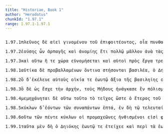 ```yaml
---
title: "Historiae, Book 1"
author: "Herodotus"
chunkId: "1.97.1"
range: 1.97.1-1.97.1
---
```


<pre class="greek prose syntax" data-urn="urn:cts:greekLit:tlg0016.tlg001"><p><span class="subdoc" data-subdoc="1.97.1">1.97.1</span><span class="sentence"><span class=" genitive" data-flags="a-s---mg-" data-head="4" data-id="1" data-lemma="πλείων">πλεῦνος </span><span class=" " data-flags="d--------" data-head="34" data-id="2" data-lemma="δέ">δὲ </span><span class=" " data-def="ever, always, Eq, until now" data-flags="d--------" data-head="4" data-id="3" data-lemma="ἀεί">αἰεὶ </span><span class="verb genitive" data-def="come into a new state of being, come into being, to be born" data-flags="v-sppemg-" data-head="34" data-id="4" data-lemma="γίγνομαι">γινομένου </span><span class=" genitive" data-flags="l-s---mg-" data-head="6" data-id="5" data-lemma="ὁ">τοῦ </span><span class="verb genitive" data-def="come habitually, in addition, subsequent arrivals" data-flags="v-sppamg-" data-head="4" data-id="6" data-lemma="ἐπιφοιτάω">ἐπιφοιτέοντος</span><span class=" " data-flags="u--------" data-head="9" data-id="7" data-lemma=",">, </span><span class=" accusative" data-def="such as, of what sort, what a man, what" data-flags="a-p---na-" data-head="9" data-id="8" data-lemma="οἷος">οἷα </span><span class="verb genitive" data-def="learn, by hearsay, by inquiry" data-flags="v-pppemg-" data-head="34" data-id="9" data-lemma="πυνθάνομαι">πυνθανομένων </span><span class=" accusative" data-flags="l-p---fa-" data-head="11" data-id="10" data-lemma="ὁ">τὰς </span><span class=" accusative" data-def="custom, usage, way, the way" data-flags="n-p---fa-" data-head="12" data-id="11" data-lemma="δίκη">δίκας </span><span class="verb " data-def="step off from, alight, disembark from, disembark" data-flags="v--pna---" data-head="9" data-id="12" data-lemma="ἀποβαίνω">ἀποβαίνειν </span><span class=" " data-flags="r--------" data-head="12" data-id="13" data-lemma="κατά">κατὰ </span><span class=" accusative" data-flags="l-s---na-" data-head="15" data-id="14" data-lemma="ὁ">τὸ </span><span class="verb accusative" data-flags="v-sppana-" data-head="13" data-id="15" data-lemma="εἰμί">ἐόν</span><span class=" " data-flags="u--------" data-head="9" data-id="16" data-lemma=",">, </span><span class="verb nominative" data-def="come to know, perceive, know, know by reflection" data-flags="v-sapamn-" data-head="34" data-id="17" data-lemma="γιγνώσκω">γνοὺς </span><span class=" nominative" data-flags="l-s---mn-" data-head="19" data-id="18" data-lemma="ὁ">ὁ </span><span class=" nominative" data-flags="n-s---mn-" data-head="34" data-id="19" data-lemma="Δηιόκης">Δηιόκης </span><span class=" " data-def="into, to, into" data-flags="r--------" data-head="23" data-id="20" data-lemma="εἰς">ἐς </span><span class=" accusative" data-def="Stadtrecht von Gortyn, of himself, herself, itself, itself, absolutely" data-flags="p-s---ma-" data-head="20" data-id="21" data-lemma="ἑαυτοῦ">ἑωυτὸν </span><span class=" accusative" data-flags="a-s---na-" data-head="23" data-id="22" data-lemma="πᾶς">πᾶν </span><span class="verb accusative" data-def="to be laid up, to be dedicated, to be set up" data-flags="v-srpena-" data-head="17" data-id="23" data-lemma="ἀνάκειμαι">ἀνακείμενον </span><span class=" " data-def="and not, neque enim, neither . . , nor" data-flags="d--------" data-head="34" data-id="24" data-lemma="οὔτε">οὔτε </span><span class="verb " data-def="aB*, make to sit down, seat, set, place" data-flags="v--pna---" data-head="27" data-id="25" data-lemma="καθίζω">κατίζειν </span><span class=" " data-def="yet, still, ever, already" data-flags="d--------" data-head="27" data-id="26" data-lemma="ἔτι">ἔτι </span><span class="verb " data-def="to be willing, wish, wish to" data-flags="v3siia---" data-head="34" data-id="27" data-lemma="ἐθέλω">ἤθελε </span><span class=" " data-flags="d--------" data-head="31" data-id="28" data-lemma="ἔνθα">ἔνθα </span><span class=" " data-flags="d--------" data-head="30" data-id="29" data-lemma="πέρ">περ </span><span class=" accusative" data-def="before, in front, fore, in front" data-flags="a-s---na-" data-head="31" data-id="30" data-lemma="πρότερος">πρότερον </span><span class="verb nominative" data-flags="v-sppamn-" data-head="32" data-id="31" data-lemma="πρό-καθίζω">προκατίζων </span><span class="verb " data-def="Bis Acc, judge, sit in judgement, sit as a juror" data-flags="v3siia---" data-head="25" data-id="32" data-lemma="δικάζω">ἐδίκαζε</span><span class=" " data-flags="u--------" data-head="27" data-id="33" data-lemma=",">, </span><span class=" " data-def="and not, neque enim, neither . . , nor" data-flags="c--------" data-head="0" data-id="34" data-lemma="οὔτε">οὔτ̓ </span><span class="verb " data-def="Spir. Prooem., Eratosth.Prooem, say, affirm, assert, shall we say of" data-flags="v3siia---" data-head="34" data-id="35" data-lemma="φημί">ἔφη </span><span class=" accusative" data-def="custom, usage, way, the way" data-flags="n-s---fa-" data-head="35" data-id="36" data-lemma="δίκη">δικᾶν </span><span class=" " data-def="yet, still, ever, already" data-flags="d--------" data-head="35" data-id="37" data-lemma="ἔτι">ἔτι</span><span class=" " data-flags="u--------" data-head="0" data-id="38" data-lemma="·">· </span></span><span class="sentence"><span class=" " data-flags="d--------" data-head="4" data-id="1" data-lemma="οὐ">οὐ </span><span class=" " data-def="for, yes, . . , no, ay doubtless" data-flags="d--------" data-head="14" data-id="2" data-lemma="γάρ">γὰρ </span><span class=" dative" data-def="" data-flags="p-s---md-" data-head="4" data-id="3" data-lemma="ἕ">οἱ </span><span class="verb " data-def="indemnify for expenses incurred, pay what is due, pay" data-flags="v--pna---" data-head="14" data-id="4" data-lemma="λυσιτελέω">λυσιτελέειν </span><span class=" genitive" data-flags="l-p---ng-" data-head="7" data-id="5" data-lemma="ὁ">τῶν </span><span class=" genitive" data-def="Stadtrecht von Gortyn, of himself, herself, itself, itself, absolutely" data-flags="p-s---mg-" data-head="5" data-id="6" data-lemma="ἑαυτοῦ">ἑωυτοῦ </span><span class="verb accusative" data-def="to be utterly careless of, show no care, be negligent, no care is taken" data-flags="v-srpama-" data-head="4" data-id="7" data-lemma="ἐξαμελέω">ἐξημεληκότα </span><span class=" dative" data-flags="l-p---nd-" data-head="12" data-id="8" data-lemma="ὁ">τοῖσι </span><span class=" " data-def="near, hard by, one's neighbours, one's fellow creatures" data-flags="d--------" data-head="8" data-id="9" data-lemma="πέλας">πέλας </span><span class=" " data-def="through, in a line, right through" data-flags="r--------" data-head="12" data-id="10" data-lemma="διά">δἰ </span><span class=" genitive" data-def="day, at daybreak, in the day" data-flags="n-s---fg-" data-head="10" data-id="11" data-lemma="ἡμέρα">ἡμέρης </span><span class="verb " data-def="Bis Acc, judge, sit in judgement, sit as a juror" data-flags="v--pna---" data-head="4" data-id="12" data-lemma="δικάζω">δικάζειν</span><span class=" " data-flags="u--------" data-head="0" data-id="13" data-lemma=".">. </span></span></p><p><span class="subdoc" data-subdoc="1.97.2">1.97.2</span><span class="sentence"><span class="verb genitive" data-flags="v-sppafg-" data-head="21" data-id="1" data-lemma="εἰμί">ἐούσης </span><span class=" " data-def="certainly, in fact, really, really" data-flags="d--------" data-head="21" data-id="2" data-lemma="οὖν">ὦν </span><span class=" genitive" data-flags="n-s---fg-" data-head="4" data-id="3" data-lemma="ἁρπαγή">ἁρπαγῆς </span><span class=" " data-flags="c--------" data-head="1" data-id="4" data-lemma="καί">καὶ </span><span class=" genitive" data-def="lawlessness, lawless conduct, the negation of law" data-flags="n-s---fg-" data-head="4" data-id="5" data-lemma="ἀνομία">ἀνομίης </span><span class=" " data-def="yet, still, ever, already" data-flags="d--------" data-head="1" data-id="6" data-lemma="ἔτι">ἔτι </span><span class=" dative" data-def="many, many, many" data-flags="a-s---md-" data-head="8" data-id="7" data-lemma="πολύς">πολλῷ </span><span class=" " data-def="" data-flags="d--------" data-head="1" data-id="8" data-lemma="μᾶλλον">μᾶλλον </span><span class=" " data-flags="r--------" data-head="1" data-id="9" data-lemma="ἀνά">ἀνὰ </span><span class=" accusative" data-flags="l-p---fa-" data-head="11" data-id="10" data-lemma="ὁ">τὰς </span><span class=" accusative" data-def="unwalled village, scattered villages, quarter, ward" data-flags="n-p---fa-" data-head="9" data-id="11" data-lemma="κώμη">κώμας </span><span class=" " data-flags="c--------" data-head="8" data-id="12" data-lemma="ἤ">ἢ </span><span class=" accusative" data-def="before, in front, fore, in front" data-flags="a-s---na-" data-head="14" data-id="13" data-lemma="πρότερος">πρότερον </span><span class="verb " data-flags="v3siia---" data-head="12" data-id="14" data-lemma="εἰμί">ἦν</span><span class=" " data-flags="u--------" data-head="1" data-id="15" data-lemma=",">, </span><span class="verb " data-def="bring together, collect, gather, compose, compile, scrape together" data-flags="v3paip---" data-head="21" data-id="16" data-lemma="συλλέγω">συνελέχθησαν </span><span class=" nominative" data-flags="l-p---mn-" data-head="18" data-id="17" data-lemma="ὁ">οἱ </span><span class=" nominative" data-def="Mede, Median" data-flags="n-p---mn-" data-head="21" data-id="18" data-lemma="Μῆδος">Μῆδοι </span><span class=" " data-def="into, to, into" data-flags="r--------" data-head="16" data-id="19" data-lemma="εἰς">ἐς </span><span class=" accusative" data-def="self, him, her, it, the very one, the same" data-flags="p-s---na-" data-head="19" data-id="20" data-lemma="αὐτός">τὠυτὸ </span><span class=" " data-flags="c--------" data-head="0" data-id="21" data-lemma="καί">καὶ </span><span class="verb " data-def="Aër, give freely, to be ready to give, offer" data-flags="v3piia---" data-head="21" data-id="22" data-lemma="δίδωμι">ἐδίδοσαν </span><span class=" dative" data-def="Rendic.Pont. Accad.Rom. di Arch, they, them, them" data-flags="p-p---md-" data-head="22" data-id="23" data-lemma="σφεῖς">σφίσι </span><span class=" accusative" data-def="computation, reckoning, account, accounts" data-flags="n-s---ma-" data-head="22" data-id="24" data-lemma="λόγος">λόγον</span><span class=" " data-flags="u--------" data-head="26" data-id="25" data-lemma=",">, </span><span class="verb nominative" data-flags="v-pppamn-" data-head="22" data-id="26" data-lemma="λέγω">λέγοντες </span><span class=" " data-def="round about, all round, on both sides, pári" data-flags="r--------" data-head="26" data-id="27" data-lemma="περί">περὶ </span><span class=" genitive" data-flags="l-p---ng-" data-head="29" data-id="28" data-lemma="ὁ">τῶν </span><span class="verb genitive" data-def="come, go down, come down to, reach to" data-flags="v-pppang-" data-head="27" data-id="29" data-lemma="καθήκω">κατηκόντων</span><span class=" " data-flags="u--------" data-head="0" data-id="30" data-lemma=".">. </span></span><span class="sentence"><span class=" " data-def="so, thus, as, how" data-flags="c--------" data-head="7" data-id="1" data-lemma="ὡς">ὡς </span><span class=" " data-flags="d--------" data-head="7" data-id="2" data-lemma="δέ">δ̓ </span><span class=" nominative" data-def="I at least, for my part, indeed, for myself, me, we two" data-flags="p1s---mn-" data-head="4" data-id="3" data-lemma="ἐγώ">ἐγὼ </span><span class="verb " data-def="expect, think, suppose, imagine, thought" data-flags="v1spia---" data-head="1" data-id="4" data-lemma="δοκέω">δοκέω</span><span class=" " data-flags="u--------" data-head="1" data-id="5" data-lemma=",">, </span><span class=" " data-flags="d--------" data-head="7" data-id="6" data-lemma="μάλιστα">μάλιστα </span><span class="verb " data-flags="v3piia---" data-head="0" data-id="7" data-lemma="λέγω">ἔλεγον </span><span class=" nominative" data-flags="l-p---mn-" data-head="11" data-id="8" data-lemma="ὁ">οἱ </span><span class=" genitive" data-flags="l-s---mg-" data-head="10" data-id="9" data-lemma="ὁ">τοῦ </span><span class=" genitive" data-flags="n-s---mg-" data-head="11" data-id="10" data-lemma="Δηιόκης">Δηιόκεω </span><span class=" nominative" data-flags="a-p---mn-" data-head="7" data-id="11" data-lemma="φίλος">φίλοι </span><span class=" " data-flags="d--------" data-head="20" data-id="12" data-lemma="οὐ">οὐ </span><span class=" " data-def="for, yes, . . , no, ay doubtless" data-flags="d--------" data-head="24" data-id="13" data-lemma="γάρ">γὰρ </span><span class=" " data-flags="d--------" data-head="15" data-id="14" data-lemma="δή">δὴ </span><span class=" dative" data-flags="n-s---md-" data-head="18" data-id="15" data-lemma="τρόπος">τρόπῳ </span><span class=" dative" data-flags="l-s---md-" data-head="15" data-id="16" data-lemma="ὁ">τῷ </span><span class="verb dative" data-flags="v-sppamd-" data-head="15" data-id="17" data-lemma="πάρειμι">παρεόντι </span><span class="verb nominative" data-def="" data-flags="v-pppemn-" data-head="20" data-id="18" data-lemma="χράομαι">χρεώμενοι </span><span class=" nominative" data-def="strong, mighty, the ablest-bodied men, sound in limb" data-flags="a-p---mn-" data-head="20" data-id="19" data-lemma="δυνατός">δυνατοὶ </span><span class="verb " data-flags="v1ppia---" data-head="24" data-id="20" data-lemma="εἰμί">εἰμὲν </span><span class="verb " data-def="inhabit, have, enjoy, to be inhabited" data-flags="v--pna---" data-head="19" data-id="21" data-lemma="οἰκέω">οἰκέειν </span><span class=" accusative" data-flags="l-s---fa-" data-head="23" data-id="22" data-lemma="ὁ">τὴν </span><span class=" accusative" data-def="space, room in which a thing is, partly occupied space" data-flags="n-s---fa-" data-head="21" data-id="23" data-lemma="χώρα">χώρην</span><span class=" " data-flags="u--------" data-head="0" data-id="24" data-lemma=",">, </span><span class="verb " data-def="fero, beran, bhárati" data-flags="v2spma---" data-head="24" data-id="25" data-lemma="φέρω">φέρε </span><span class="verb " data-def="make to stand, stand, Aër" data-flags="v1pasa---" data-head="24" data-id="26" data-lemma="ἵστημι">στήσωμεν </span><span class=" genitive" data-def="I at least, for my part, indeed, for myself, me, we two" data-flags="p-p---mg-" data-head="29" data-id="27" data-lemma="ἐγώ">ἡμέων </span><span class=" genitive" data-def="self, him, her, it, the very one, the same" data-flags="a-p---mg-" data-head="27" data-id="28" data-lemma="αὐτός">αὐτῶν </span><span class=" accusative" data-def="king, chief, captain, judge" data-flags="n-s---ma-" data-head="26" data-id="29" data-lemma="βασιλεύς">βασιλέα</span><span class=" " data-flags="u--------" data-head="0" data-id="30" data-lemma="·">· </span></span></p><p><span class="subdoc" data-subdoc="1.97.3">1.97.3</span><span class="sentence"><span class=" " data-flags="d--------" data-head="13" data-id="1" data-lemma="καί">καὶ </span><span class=" " data-def="in this way, manner, so, thus, thus, as follows" data-flags="d--------" data-head="13" data-id="2" data-lemma="οὕτως">οὕτω </span><span class=" nominative" data-flags="l-s---fn-" data-head="5" data-id="3" data-lemma="ὁ">ἥ </span><span class=" " data-flags="d--------" data-head="7" data-id="4" data-lemma="τε">τε </span><span class=" nominative" data-def="space, room in which a thing is, partly occupied space" data-flags="n-s---fn-" data-head="6" data-id="5" data-lemma="χώρα">χώρα </span><span class="verb " data-def="have good laws, be well-ordered, observe the laws" data-flags="v3sfim---" data-head="7" data-id="6" data-lemma="εὐνομέομαι">εὐνομήσεται </span><span class=" " data-flags="c--------" data-head="13" data-id="7" data-lemma="καί">καὶ </span><span class=" nominative" data-def="self, him, her, it, the very one, the same" data-flags="p-p---mn-" data-head="11" data-id="8" data-lemma="αὐτός">αὐτοὶ </span><span class=" " data-def="on the side of, in the direction of, from, at, to, práti" data-flags="r--------" data-head="11" data-id="9" data-lemma="πρός">πρὸς </span><span class=" accusative" data-def="weorc, var[schwa]za, work" data-flags="n-p---na-" data-head="9" data-id="10" data-lemma="ἔργον">ἔργα </span><span class="verb " data-def="Studien zum griech. Perf, turn, direct" data-flags="v1pfim---" data-head="7" data-id="11" data-lemma="τρέπω">τρεψόμεθα</span><span class=" " data-flags="u--------" data-head="7" data-id="12" data-lemma=",">, </span><span class=" " data-flags="c--------" data-head="0" data-id="13" data-lemma="οὐδέ">οὐδὲ </span><span class=" " data-def="úpa, uf, from under" data-flags="r--------" data-head="16" data-id="14" data-lemma="ὑπό">ὑπ̓ </span><span class=" genitive" data-def="lawlessness, lawless conduct, the negation of law" data-flags="n-s---fg-" data-head="14" data-id="15" data-lemma="ἀνομία">ἀνομίης </span><span class=" nominative" data-def="made to rise up and depart, driven from one's house and home, ruined, laid waste, upset" data-flags="a-p---mn-" data-head="17" data-id="16" data-lemma="ἀνάστατος">ἀνάστατοι </span><span class="verb " data-flags="v1pfim---" data-head="13" data-id="17" data-lemma="εἰμί">ἐσόμεθα</span><span class=" " data-flags="u--------" data-head="0" data-id="18" data-lemma=".">. </span></span><span class="sentence"><span class=" accusative" data-def="this, u, this man here" data-flags="p-p---na-" data-head="3" data-id="1" data-lemma="οὗτος">ταῦτά </span><span class=" " data-def="somewhere, anywhere, where" data-flags="d--------" data-head="3" data-id="2" data-lemma="πη">κῃ </span><span class="verb nominative" data-flags="v-pppamn-" data-head="4" data-id="3" data-lemma="λέγω">λέγοντες </span><span class="verb " data-def="persuade, obey, obey" data-flags="v3ppia---" data-head="0" data-id="4" data-lemma="πείθω">πείθουσι </span><span class=" accusative" data-def="Stadtrecht von Gortyn, of himself, herself, itself, itself, absolutely" data-flags="p-p---ma-" data-head="6" data-id="5" data-lemma="ἑαυτοῦ">ἑωυτοὺς </span><span class="verb " data-def="to be king, rule, reign, was king, reigned as queen" data-flags="v--pne---" data-head="4" data-id="6" data-lemma="βασιλεύω">βασιλεύεσθαι</span><span class=" " data-flags="u--------" data-head="0" data-id="7" data-lemma=".">. </span></span></p><p><span class="subdoc" data-subdoc="1.98.1">1.98.1</span><span class="sentence"><span class=" " data-flags="d--------" data-head="3" data-id="1" data-lemma="αὐτίκα">αὐτίκα </span><span class=" " data-flags="d--------" data-head="10" data-id="2" data-lemma="δέ">δὲ </span><span class="verb genitive" data-def="throw, lay before, throw to, put forward" data-flags="v-pppemg-" data-head="10" data-id="3" data-lemma="προβάλλω">προβαλλομένων </span><span class=" accusative" data-def="that, Aër, any one who, anything which, whosoever, whichsoever" data-flags="p-s---ma-" data-head="5" data-id="4" data-lemma="ὅστις">ὅντινα </span><span class="verb " data-def="make to stand, stand, Aër" data-flags="v3pfim---" data-head="3" data-id="5" data-lemma="ἵστημι">στήσονται </span><span class=" accusative" data-def="king, chief, captain, judge" data-flags="n-s---ma-" data-head="5" data-id="6" data-lemma="βασιλεύς">βασιλέα</span><span class=" " data-flags="u--------" data-head="3" data-id="7" data-lemma=",">, </span><span class=" nominative" data-flags="l-s---mn-" data-head="9" data-id="8" data-lemma="ὁ">ὁ </span><span class=" nominative" data-flags="n-s---mn-" data-head="10" data-id="9" data-lemma="Δηιόκης">Δηιόκης </span><span class="verb " data-flags="v3siia---" data-head="0" data-id="10" data-lemma="εἰμί">ἦν </span><span class=" nominative" data-def="many, many, many" data-flags="a-s---mn-" data-head="10" data-id="11" data-lemma="πολύς">πολλὸς </span><span class=" " data-def="úpa, uf, from under" data-flags="r--------" data-head="11" data-id="12" data-lemma="ὑπό">ὑπὸ </span><span class=" genitive" data-flags="a-s---mg-" data-head="14" data-id="13" data-lemma="πᾶς">παντὸς </span><span class=" genitive" data-def="nar-, ner-, nṛ-, nṛ" data-flags="n-s---mg-" data-head="12" data-id="14" data-lemma="ἀνήρ">ἀνδρὸς </span><span class=" " data-flags="d--------" data-head="17" data-id="15" data-lemma="καί">καὶ </span><span class="verb nominative" data-def="throw, lay before, throw to, put forward" data-flags="v-sppemn-" data-head="17" data-id="16" data-lemma="προβάλλω">προβαλλόμενος </span><span class=" " data-flags="c--------" data-head="10" data-id="17" data-lemma="καί">καὶ </span><span class="verb nominative" data-def="tell, speak of, reports of, praise, approve" data-flags="v-sppemn-" data-head="17" data-id="18" data-lemma="αἰνέω">αἰνεόμενος</span><span class=" " data-flags="u--------" data-head="23" data-id="19" data-lemma=",">, </span><span class=" " data-def="into, to, into" data-flags="r--------" data-head="23" data-id="20" data-lemma="εἰς">ἐς </span><span class=" accusative" data-flags="l-s---na-" data-head="20" data-id="21" data-lemma="ὅς">ὃ </span><span class=" accusative" data-def="this, u, this man here" data-flags="p-s---ma-" data-head="26" data-id="22" data-lemma="οὗτος">τοῦτον </span><span class="verb " data-def="agree to, approve of, agree" data-flags="v3ppia---" data-head="10" data-id="23" data-lemma="καταινέω">καταινέουσι </span><span class=" accusative" data-def="king, chief, captain, judge" data-flags="n-s---ma-" data-head="26" data-id="24" data-lemma="βασιλεύς">βασιλέα </span><span class=" dative" data-def="Rendic.Pont. Accad.Rom. di Arch, they, them, them" data-flags="p-p---md-" data-head="24" data-id="25" data-lemma="σφεῖς">σφίσι </span><span class="verb " data-flags="v--pna---" data-head="23" data-id="26" data-lemma="εἰμί">εἶναι</span><span class=" " data-flags="u--------" data-head="0" data-id="27" data-lemma=".">. </span></span></p><p><span class="subdoc" data-subdoc="1.98.2">1.98.2</span><span class="sentence"><span class=" nominative" data-flags="l-s---mn-" data-head="3" data-id="1" data-lemma="ὁ">ὃ </span><span class=" " data-flags="d--------" data-head="3" data-id="2" data-lemma="δέ">δ̓ </span><span class="verb " data-def="urge, drive on, exhort, bid, order" data-flags="v3siia---" data-head="0" data-id="3" data-lemma="κελεύω">ἐκέλευε </span><span class=" accusative" data-def="self, him, her, it, the very one, the same" data-flags="p-p---ma-" data-head="3" data-id="4" data-lemma="αὐτός">αὐτοὺς </span><span class=" accusative" data-def="house, palace, abode, palaces" data-flags="n-p---na-" data-head="11" data-id="5" data-lemma="οἰκίον">οἰκία </span><span class=" " data-flags="d--------" data-head="12" data-id="6" data-lemma="τε">τε </span><span class=" dative" data-def="Stadtrecht von Gortyn, of himself, herself, itself, itself, absolutely" data-flags="p-s---md-" data-head="11" data-id="7" data-lemma="ἑαυτοῦ">ἑωυτῷ </span><span class=" accusative" data-def="counterbalancing, weighing as much, of like value, worth as much as, worth" data-flags="a-p---na-" data-head="5" data-id="8" data-lemma="ἄξιος">ἄξια </span><span class=" genitive" data-flags="l-s---fg-" data-head="10" data-id="9" data-lemma="ὁ">τῆς </span><span class=" genitive" data-flags="n-s---fg-" data-head="8" data-id="10" data-lemma="βασιλεία">βασιληίης </span><span class="verb " data-def="build a house, build, build oneself" data-flags="v--ana---" data-head="12" data-id="11" data-lemma="οἰκοδομέω">οἰκοδομῆσαι </span><span class=" " data-flags="c--------" data-head="3" data-id="12" data-lemma="καί">καὶ </span><span class="verb " data-def="strengthen, strengthened their, confirm" data-flags="v--ana---" data-head="12" data-id="13" data-lemma="κρατύνω">κρατῦναι </span><span class=" accusative" data-def="self, him, her, it, the very one, the same" data-flags="p-s---ma-" data-head="13" data-id="14" data-lemma="αὐτός">αὐτὸν </span><span class=" dative" data-flags="a-p---md-" data-head="13" data-id="15" data-lemma="δορυφόρος">δορυφόροισι</span><span class=" " data-flags="u--------" data-head="0" data-id="16" data-lemma="·">· </span></span><span class="sentence"><span class="verb " data-def="make, do, make, produce" data-flags="v3ppia---" data-head="0" data-id="1" data-lemma="ποιέω">ποιεῦσι </span><span class=" " data-flags="d--------" data-head="1" data-id="2" data-lemma="δή">δὴ </span><span class=" accusative" data-def="this, u, this man here" data-flags="p-p---na-" data-head="1" data-id="3" data-lemma="οὗτος">ταῦτα </span><span class=" nominative" data-flags="l-p---mn-" data-head="5" data-id="4" data-lemma="ὁ">οἱ </span><span class=" nominative" data-def="Mede, Median" data-flags="n-p---mn-" data-head="1" data-id="5" data-lemma="Μῆδος">Μῆδοι</span><span class=" " data-flags="u--------" data-head="0" data-id="6" data-lemma=".">. </span></span><span class="sentence"><span class="verb " data-def="build a house, build, build oneself" data-flags="v3ppia---" data-head="17" data-id="1" data-lemma="οἰκοδομέω">οἰκοδομέουσί </span><span class=" " data-flags="d--------" data-head="17" data-id="2" data-lemma="τε">τε </span><span class=" " data-def="for, yes, . . , no, ay doubtless" data-flags="d--------" data-head="17" data-id="3" data-lemma="γάρ">γὰρ </span><span class=" dative" data-def="self, him, her, it, the very one, the same" data-flags="p-s---md-" data-head="1" data-id="4" data-lemma="αὐτός">αὐτῷ </span><span class=" accusative" data-def="house, palace, abode, palaces" data-flags="n-p---na-" data-head="1" data-id="5" data-lemma="οἰκίον">οἰκία </span><span class=" accusative" data-def="big, full-grown, elder" data-flags="a-p---na-" data-head="8" data-id="6" data-lemma="μέγας">μεγάλα </span><span class=" " data-flags="d--------" data-head="8" data-id="7" data-lemma="τε">τε </span><span class=" " data-flags="c--------" data-head="5" data-id="8" data-lemma="καί">καὶ </span><span class=" accusative" data-def="strong, hard, indigestible" data-flags="a-p---na-" data-head="8" data-id="9" data-lemma="ἰσχυρός">ἰσχυρά</span><span class=" " data-flags="u--------" data-head="13" data-id="10" data-lemma=",">, </span><span class=" " data-def="in that place, there, in which place, where, wherever" data-flags="d--------" data-head="13" data-id="11" data-lemma="ἵνα">ἵνα </span><span class=" nominative" data-def="self, him, her, it, the very one, the same" data-flags="p-s---mn-" data-head="13" data-id="12" data-lemma="αὐτός">αὐτὸς </span><span class="verb " data-def="point out, show, say, tell, show the way to, show where to find" data-flags="v3saia---" data-head="1" data-id="13" data-lemma="φράζω">ἔφρασε </span><span class=" genitive" data-flags="l-s---fg-" data-head="15" data-id="14" data-lemma="ὁ">τῆς </span><span class=" genitive" data-def="space, room in which a thing is, partly occupied space" data-flags="n-s---fg-" data-head="11" data-id="15" data-lemma="χώρα">χώρης</span><span class=" " data-flags="u--------" data-head="13" data-id="16" data-lemma=",">, </span><span class=" " data-flags="c--------" data-head="0" data-id="17" data-lemma="καί">καὶ </span><span class=" accusative" data-def="spear-bearing, spearman, one of the body-guard" data-flags="a-p---ma-" data-head="24" data-id="18" data-lemma="δορύφορος">δορυφόρους </span><span class=" dative" data-def="self, him, her, it, the very one, the same" data-flags="p-s---md-" data-head="24" data-id="19" data-lemma="αὐτός">αὐτῷ </span><span class="verb " data-def="to turn to, towards, inclined itself" data-flags="v3ppia---" data-head="17" data-id="20" data-lemma="ἐπιτρέπω">ἐπιτράπουσι </span><span class=" " data-def="from out of, from, out of, forth from" data-flags="r--------" data-head="24" data-id="21" data-lemma="ἐκ">ἐκ </span><span class=" genitive" data-flags="a-p---mg-" data-head="23" data-id="22" data-lemma="πᾶς">πάντων </span><span class=" nominative" data-flags="n-s---mn-" data-head="21" data-id="23" data-lemma="Μήδων">Μήδων </span><span class="verb " data-flags="v--anm---" data-head="20" data-id="24" data-lemma="καταλέγω">καταλέξασθαι</span><span class=" " data-flags="u--------" data-head="0" data-id="25" data-lemma=".">. </span></span></p><p><span class="subdoc" data-subdoc="1.98.3">1.98.3</span><span class="sentence"><span class=" nominative" data-flags="l-s---mn-" data-head="10" data-id="1" data-lemma="ὁ">ὃ </span><span class=" " data-flags="d--------" data-head="10" data-id="2" data-lemma="δέ">δὲ </span><span class=" " data-def="so, thus, as, how" data-flags="c--------" data-head="10" data-id="3" data-lemma="ὡς">ὡς </span><span class="verb " data-flags="v3saia---" data-head="3" data-id="4" data-lemma="ἔχω">ἔσχε </span><span class=" accusative" data-flags="l-s---fa-" data-head="6" data-id="5" data-lemma="ὁ">τὴν </span><span class=" accusative" data-def="beginning, origin, a foundation, source" data-flags="n-s---fa-" data-head="4" data-id="6" data-lemma="ἀρχή">ἀρχήν</span><span class=" " data-flags="u--------" data-head="3" data-id="7" data-lemma=",">, </span><span class=" accusative" data-flags="l-p---ma-" data-head="9" data-id="8" data-lemma="ὁ">τοὺς </span><span class=" accusative" data-def="Mede, Median" data-flags="n-p---ma-" data-head="14" data-id="9" data-lemma="Μῆδος">Μήδους </span><span class="verb " data-def="force, compel, to be forced, constrain" data-flags="v3saia---" data-head="0" data-id="10" data-lemma="ἀναγκάζω">ἠνάγκασε </span><span class=" accusative" data-def="sem, sm, i" data-flags="a-s---na-" data-head="12" data-id="11" data-lemma="εἷς">ἓν </span><span class=" accusative" data-def="buildings of a city, town, municipium" data-flags="n-s---na-" data-head="13" data-id="12" data-lemma="πόλισμα">πόλισμα </span><span class="verb " data-def="make, do, make, produce" data-flags="v--anm---" data-head="14" data-id="13" data-lemma="ποιέω">ποιήσασθαι </span><span class=" " data-flags="c--------" data-head="10" data-id="14" data-lemma="καί">καὶ </span><span class=" accusative" data-def="this, u, this man here" data-flags="p-s---na-" data-head="16" data-id="15" data-lemma="οὗτος">τοῦτο </span><span class="verb accusative" data-def="dress, clothe, wrap up, wrapping, with earth" data-flags="v-pppama-" data-head="20" data-id="16" data-lemma="περιστέλλω">περιστέλλοντας </span><span class=" genitive" data-flags="l-p---ng-" data-head="18" data-id="17" data-lemma="ὁ">τῶν </span><span class=" genitive" data-flags="p-p---ng-" data-head="20" data-id="18" data-lemma="ἄλλος">ἄλλων </span><span class=" accusative" data-def="inferior, weaker, not so good" data-flags="a-s---nac" data-head="20" data-id="19" data-lemma="ἥσσων">ἧσσον </span><span class="verb " data-def="take, care of, have charge, management of" data-flags="v--pne---" data-head="14" data-id="20" data-lemma="ἐπιμελέομαι">ἐπιμέλεσθαι</span><span class=" " data-flags="u--------" data-head="0" data-id="21" data-lemma=".">. </span></span><span class="sentence"><span class="verb genitive" data-def="persuade, obey, obey" data-flags="v-pppemg-" data-head="7" data-id="1" data-lemma="πείθω">πειθομένων </span><span class=" " data-flags="d--------" data-head="7" data-id="2" data-lemma="δέ">δὲ </span><span class=" " data-flags="d--------" data-head="4" data-id="3" data-lemma="καί">καὶ </span><span class=" accusative" data-def="this, u, this man here" data-flags="p-p---na-" data-head="24" data-id="4" data-lemma="οὗτος">ταῦτα </span><span class=" genitive" data-flags="l-p---mg-" data-head="6" data-id="5" data-lemma="ὁ">τῶν </span><span class=" nominative" data-flags="n-s---mn-" data-head="1" data-id="6" data-lemma="Μήδων">Μήδων </span><span class="verb " data-def="build a house, build, build oneself" data-flags="v3spia---" data-head="0" data-id="7" data-lemma="οἰκοδομέω">οἰκοδομέει </span><span class=" accusative" data-def="wall, city-wall, embankment" data-flags="n-p---na-" data-head="7" data-id="8" data-lemma="τεῖχος">τείχεα </span><span class=" accusative" data-def="big, full-grown, elder" data-flags="a-p---na-" data-head="11" data-id="9" data-lemma="μέγας">μεγάλα </span><span class=" " data-flags="d--------" data-head="11" data-id="10" data-lemma="τε">τε </span><span class=" " data-flags="c--------" data-head="8" data-id="11" data-lemma="καί">καὶ </span><span class=" accusative" data-def="strong, staunch, the strongest, possessed of, in control of, master of" data-flags="a-p---na-" data-head="11" data-id="12" data-lemma="καρτερός">καρτερὰ </span><span class=" accusative" data-def="this, u, this man here" data-flags="a-p---na-" data-head="8" data-id="13" data-lemma="οὗτος">ταῦτα </span><span class=" nominative" data-flags="p-p---nn-" data-head="17" data-id="14" data-lemma="ὅς">τὰ </span><span class=" " data-flags="d--------" data-head="17" data-id="15" data-lemma="νῦν">νῦν </span><span class=" nominative" data-flags="n-s---fn-" data-head="17" data-id="16" data-lemma="Ἀγβάτανα">Ἀγβάτανα </span><span class="verb " data-def="call, summon, they had been summoned, demand, require" data-flags="v3srie---" data-head="8" data-id="17" data-lemma="καλέω">κέκληται</span><span class=" " data-flags="u--------" data-head="22" data-id="18" data-lemma=",">, </span><span class=" accusative" data-def="D Mort, one, the other of two" data-flags="a-s---na-" data-head="22" data-id="19" data-lemma="ἕτερος">ἕτερον </span><span class=" dative" data-def="D Mort, one, the other of two" data-flags="a-s---nd-" data-head="21" data-id="20" data-lemma="ἕτερος">ἑτέρῳ </span><span class=" dative" data-def="ring, circle, circle, circles" data-flags="n-s---md-" data-head="22" data-id="21" data-lemma="κύκλος">κύκλῳ </span><span class="verb accusative" data-def="put, place in, institute, begin" data-flags="v-prpana-" data-head="7" data-id="22" data-lemma="ἐνίστημι">ἐνεστεῶτα</span><span class=" " data-flags="u--------" data-head="0" data-id="23" data-lemma=".">. </span></span></p><p><span class="subdoc" data-subdoc="1.98.4">1.98.4</span><span class="sentence"><span class="verb " data-def="make by art, construct, build, prepare, prepare, make ready" data-flags="v3srie---" data-head="0" data-id="1" data-lemma="μηχανάομαι">μεμηχάνηται </span><span class=" " data-flags="d--------" data-head="1" data-id="2" data-lemma="δέ">δὲ </span><span class=" " data-def="in this way, manner, so, thus, thus, as follows" data-flags="d--------" data-head="1" data-id="3" data-lemma="οὕτως">οὕτω </span><span class=" nominative" data-def="this, u, this man here" data-flags="a-s---nn-" data-head="6" data-id="4" data-lemma="οὗτος">τοῦτο </span><span class=" nominative" data-flags="l-s---nn-" data-head="6" data-id="5" data-lemma="ὁ">τὸ </span><span class=" nominative" data-def="wall, city-wall, embankment" data-flags="n-s---nn-" data-head="1" data-id="6" data-lemma="τεῖχος">τεῖχος </span><span class=" " data-def="as being, inasmuch as, since it was, the actual" data-flags="c--------" data-head="3" data-id="7" data-lemma="ὥστε">ὥστε </span><span class=" nominative" data-flags="l-s---mn-" data-head="9" data-id="8" data-lemma="ὁ">ὁ </span><span class=" nominative" data-def="D Mort, one, the other of two" data-flags="a-s---mn-" data-head="16" data-id="9" data-lemma="ἕτερος">ἕτερος </span><span class=" genitive" data-flags="l-s---mg-" data-head="12" data-id="10" data-lemma="ὁ">τοῦ </span><span class=" genitive" data-def="D Mort, one, the other of two" data-flags="a-s---mg-" data-head="12" data-id="11" data-lemma="ἕτερος">ἑτέρου </span><span class=" nominative" data-def="ring, circle, circle, circles" data-flags="n-s---mn-" data-head="17" data-id="12" data-lemma="κύκλος">κύκλος </span><span class=" dative" data-flags="l-p---md-" data-head="14" data-id="13" data-lemma="ὁ">τοῖσι </span><span class=" dative" data-def="breastwork, battlement" data-flags="n-p---md-" data-head="16" data-id="14" data-lemma="προμαχεών">προμαχεῶσι </span><span class=" dative" data-def="alone, solitary, bereft of, without" data-flags="a-p---md-" data-head="14" data-id="15" data-lemma="μόνος">μούνοισι </span><span class="verb " data-flags="v3spia---" data-head="7" data-id="16" data-lemma="εἰμί">ἐστι </span><span class=" nominative" data-def="high, lofty, highland, high, lofty, stately, proud" data-flags="a-s---mnc" data-head="16" data-id="17" data-lemma="ὑψηλός">ὑψηλότερος</span><span class=" " data-flags="u--------" data-head="0" data-id="18" data-lemma=".">. </span></span><span class="sentence"><span class=" accusative" data-flags="l-s---na-" data-head="8" data-id="1" data-lemma="ὁ">τὸ </span><span class=" " data-def="indeed, of a truth, but, indeed" data-flags="d--------" data-head="16" data-id="2" data-lemma="μέν">μέν </span><span class=" " data-flags="d--------" data-head="8" data-id="3" data-lemma="πού">κού </span><span class=" accusative" data-def="any one, any thing, who? what?, si se" data-flags="p-s---na-" data-head="8" data-id="4" data-lemma="τις">τι </span><span class=" " data-flags="d--------" data-head="7" data-id="5" data-lemma="καί">καὶ </span><span class=" nominative" data-flags="l-s---nn-" data-head="7" data-id="6" data-lemma="ὁ">τὸ </span><span class=" nominative" data-def="place, spot, district, spot, sites" data-flags="n-s---nn-" data-head="8" data-id="7" data-lemma="χωρίον">χωρίον </span><span class="verb " data-def="to be an ally, to be in alliance, join, in war" data-flags="v3spia---" data-head="16" data-id="8" data-lemma="συμμαχέω">συμμαχέει </span><span class=" nominative" data-def="hill, heap, hilltop, peak" data-flags="n-s---mn-" data-head="10" data-id="9" data-lemma="κολωνός">κολωνὸς </span><span class="verb nominative" data-flags="v-sppamn-" data-head="8" data-id="10" data-lemma="εἰμί">ἐὼν </span><span class=" " data-def="as being, inasmuch as, since it was, the actual" data-flags="c--------" data-head="4" data-id="11" data-lemma="ὥστε">ὥστε </span><span class=" accusative" data-def="such as this, so good, so noble, so bad, so great a thing" data-flags="p-s---na-" data-head="13" data-id="12" data-lemma="τοιοῦτος">τοιοῦτο </span><span class="verb " data-flags="v--pna---" data-head="11" data-id="13" data-lemma="εἰμί">εἶναι</span><span class=" " data-flags="u--------" data-head="8" data-id="14" data-lemma=",">, </span><span class=" nominative" data-flags="l-s---nn-" data-head="20" data-id="15" data-lemma="ὁ">τὸ </span><span class=" " data-flags="c--------" data-head="0" data-id="16" data-lemma="δέ">δὲ </span><span class=" " data-flags="d--------" data-head="18" data-id="17" data-lemma="καί">καὶ </span><span class=" " data-def="" data-flags="d--------" data-head="20" data-id="18" data-lemma="μᾶλλον">μᾶλλόν </span><span class=" accusative" data-def="any one, any thing, who? what?, si se" data-flags="p-s---na-" data-head="18" data-id="19" data-lemma="τις">τι </span><span class="verb " data-def="pursue, practise, make" data-flags="v3saip---" data-head="16" data-id="20" data-lemma="ἐπιτηδεύω">ἐπετηδεύθη</span><span class=" " data-flags="u--------" data-head="0" data-id="21" data-lemma=".">. </span></span></p><p><span class="subdoc" data-subdoc="1.98.5">1.98.5</span><span class="sentence"><span class=" genitive" data-def="ring, circle, circle, circles" data-flags="n-p---mg-" data-head="3" data-id="1" data-lemma="κύκλος">κύκλων </span><span class=" " data-flags="d--------" data-head="14" data-id="2" data-lemma="δέ">δ̓ </span><span class="verb genitive" data-flags="v-pppamg-" data-head="14" data-id="3" data-lemma="εἰμί">ἐόντων </span><span class=" genitive" data-flags="l-p---mg-" data-head="1" data-id="4" data-lemma="ὁ">τῶν </span><span class=" genitive" data-def="all together, the whole range of" data-flags="a-p---mg-" data-head="1" data-id="5" data-lemma="συνάπας">συναπάντων </span><span class=" " data-def="seven, seven, septemviri epulones" data-flags="a--------" data-head="3" data-id="6" data-lemma="ἑπτά">ἑπτά</span><span class=" " data-flags="u--------" data-head="3" data-id="7" data-lemma=",">, </span><span class=" " data-def="into, to, into" data-flags="r--------" data-head="14" data-id="8" data-lemma="εἰς">ἐν </span><span class=" " data-flags="d--------" data-head="14" data-id="9" data-lemma="δή">δὴ </span><span class=" dative" data-flags="l-s---md-" data-head="11" data-id="10" data-lemma="ὁ">τῷ </span><span class=" dative" data-def="last, last, endings" data-flags="a-s---md-" data-head="8" data-id="11" data-lemma="τελευταῖος">τελευταίῳ </span><span class=" nominative" data-flags="l-p---nn-" data-head="13" data-id="12" data-lemma="ὁ">τὰ </span><span class=" nominative" data-def="kingly dwelling, palace, seat of empire, capital, royal treasury" data-flags="n-p---nn-" data-head="15" data-id="13" data-lemma="βασίλειον">βασιλήια </span><span class="verb " data-flags="v3spia---" data-head="0" data-id="14" data-lemma="ἐν-εἰμί">ἔνεστι </span><span class=" " data-flags="c--------" data-head="14" data-id="15" data-lemma="καί">καὶ </span><span class=" nominative" data-flags="l-p---mn-" data-head="17" data-id="16" data-lemma="ὁ">οἱ </span><span class=" nominative" data-def="store, treasure, strong-room, magazine, treasuries" data-flags="n-p---mn-" data-head="15" data-id="17" data-lemma="θησαυρός">θησαυροί</span><span class=" " data-flags="u--------" data-head="0" data-id="18" data-lemma=".">. </span></span><span class="sentence"><span class=" nominative" data-flags="l-s---nn-" data-head="4" data-id="1" data-lemma="ὁ">τὸ </span><span class=" " data-flags="d--------" data-head="5" data-id="2" data-lemma="δέ">δ̓ </span><span class=" genitive" data-def="self, him, her, it, the very one, the same" data-flags="p-p---ng-" data-head="4" data-id="3" data-lemma="αὐτός">αὐτῶν </span><span class=" accusative" data-def="big, full-grown, elder" data-flags="a-s---ma-" data-head="6" data-id="4" data-lemma="μέγας">μέγιστον </span><span class="verb " data-flags="v3spia---" data-head="0" data-id="5" data-lemma="εἰμί">ἐστὶ </span><span class=" nominative" data-def="wall, city-wall, embankment" data-flags="n-s---nn-" data-head="5" data-id="6" data-lemma="τεῖχος">τεῖχος </span><span class=" " data-flags="r--------" data-head="5" data-id="7" data-lemma="κατά">κατὰ </span><span class=" accusative" data-flags="l-s---ma-" data-head="10" data-id="8" data-lemma="ὁ">τὸν </span><span class=" genitive" data-flags="n-p---mg-" data-head="10" data-id="9" data-lemma="Ἀθήνευς">Ἀθηνέων </span><span class=" accusative" data-def="ring, circle, circle, circles" data-flags="n-s---ma-" data-head="7" data-id="10" data-lemma="κύκλος">κύκλον </span><span class=" " data-flags="d--------" data-head="5" data-id="11" data-lemma="μάλιστα">μάλιστά </span><span class=" " data-def="somewhere, anywhere, where" data-flags="d--------" data-head="5" data-id="12" data-lemma="πη">κῃ </span><span class=" accusative" data-flags="l-s---na-" data-head="14" data-id="13" data-lemma="ὁ">τὸ </span><span class=" accusative" data-def="greatness, magnitude, stature, size" data-flags="n-s---na-" data-head="5" data-id="14" data-lemma="μέγεθος">μέγαθος</span><span class=" " data-flags="u--------" data-head="0" data-id="15" data-lemma=".">. </span></span><span class="sentence"><span class=" genitive" data-flags="l-s---mg-" data-head="5" data-id="1" data-lemma="ὁ">τοῦ </span><span class=" " data-def="indeed, of a truth, but, indeed" data-flags="d--------" data-head="26" data-id="2" data-lemma="μέν">μὲν </span><span class=" " data-flags="d--------" data-head="26" data-id="3" data-lemma="δή">δὴ </span><span class=" genitive" data-flags="a-s---mg-" data-head="5" data-id="4" data-lemma="πρῶτος">πρώτου </span><span class=" genitive" data-def="ring, circle, circle, circles" data-flags="n-s---mg-" data-head="7" data-id="5" data-lemma="κύκλος">κύκλου </span><span class=" nominative" data-flags="l-p---mn-" data-head="7" data-id="6" data-lemma="ὁ">οἱ </span><span class=" nominative" data-def="breastwork, battlement" data-flags="n-p---mn-" data-head="8" data-id="7" data-lemma="προμαχεών">προμαχεῶνες </span><span class="verb " data-flags="v3ppia---" data-head="26" data-id="8" data-lemma="εἰμί">εἰσὶ </span><span class=" nominative" data-flags="a-p---mn-" data-head="8" data-id="9" data-lemma="λευκός">λευκοί</span><span class=" " data-flags="u--------" data-head="8" data-id="10" data-lemma=",">, </span><span class=" genitive" data-flags="l-s---mg-" data-head="13" data-id="11" data-lemma="ὁ">τοῦ </span><span class=" " data-flags="d--------" data-head="26" data-id="12" data-lemma="δέ">δὲ </span><span class=" genitive" data-def="second, next, comes in second" data-flags="a-s---mg-" data-head="33" data-id="13" data-lemma="δεύτερος">δευτέρου </span><span class=" nominative" data-def="black, dark, dark, pitched over" data-flags="a-p---mn-" data-head="29" data-id="14" data-lemma="μέλας">μέλανες</span><span class=" " data-flags="u--------" data-head="29" data-id="15" data-lemma=",">, </span><span class=" genitive" data-def="third, the third, with two others" data-flags="a-s---mg-" data-head="18" data-id="16" data-lemma="τρίτος">τρίτου </span><span class=" " data-flags="d--------" data-head="26" data-id="17" data-lemma="δέ">δὲ </span><span class=" genitive" data-def="ring, circle, circle, circles" data-flags="n-s---mg-" data-head="34" data-id="18" data-lemma="κύκλος">κύκλου </span><span class=" nominative" data-def="purple-red, crimson, red, blushing" data-flags="a-p---mn-" data-head="30" data-id="19" data-lemma="φοινίκεος">φοινίκεοι</span><span class=" " data-flags="u--------" data-head="30" data-id="20" data-lemma=",">, </span><span class=" genitive" data-def="fourth, the fourth time, fourthly" data-flags="a-s---mg-" data-head="35" data-id="21" data-lemma="τέταρτος">τετάρτου </span><span class=" " data-flags="d--------" data-head="26" data-id="22" data-lemma="δέ">δὲ </span><span class=" nominative" data-def="made of, of the colour of, dark-blue, glossy" data-flags="a-p---mn-" data-head="31" data-id="23" data-lemma="κυάνεος">κυάνεοι</span><span class=" " data-flags="u--------" data-head="31" data-id="24" data-lemma=",">, </span><span class=" genitive" data-flags="a-s---mg-" data-head="36" data-id="25" data-lemma="πέμπτος">πέμπτου </span><span class=" " data-flags="c--------" data-head="0" data-id="26" data-lemma="δέ">δὲ </span><span class=" nominative" data-def="of orange colour" data-flags="a-p---mn-" data-head="32" data-id="27" data-lemma="σανδαράκινος">σανδαράκινοι</span><span class=" " data-flags="u--------" data-head="0" data-id="28" data-lemma=".">. </span></span></p><p><span class="subdoc" data-subdoc="1.98.6">1.98.6</span><span class="sentence"><span class=" " data-def="in this way, manner, so, thus, thus, as follows" data-flags="d--------" data-head="8" data-id="1" data-lemma="οὕτως">οὕτω </span><span class=" genitive" data-flags="l-p---mg-" data-head="4" data-id="2" data-lemma="ὁ">τῶν </span><span class=" " data-def="five, penq[uglide]e, páñca" data-flags="a--------" data-head="4" data-id="3" data-lemma="πέντε">πέντε </span><span class=" genitive" data-def="ring, circle, circle, circles" data-flags="n-p---mg-" data-head="6" data-id="4" data-lemma="κύκλος">κύκλων </span><span class=" nominative" data-flags="l-p---mn-" data-head="6" data-id="5" data-lemma="ὁ">οἱ </span><span class=" nominative" data-def="breastwork, battlement" data-flags="n-p---mn-" data-head="8" data-id="6" data-lemma="προμαχεών">προμαχεῶνες </span><span class="verb nominative" data-def="strew, deck with flowers, adorned, embroidered with flowers" data-flags="v-prpemn-" data-head="8" data-id="7" data-lemma="ἀνθίζω">ἠνθισμένοι </span><span class="verb " data-flags="v3ppia---" data-head="0" data-id="8" data-lemma="εἰμί">εἰσὶ </span><span class=" dative" data-flags="n-p---md-" data-head="7" data-id="9" data-lemma="φάρμακος">φαρμάκοισι</span><span class=" " data-flags="u--------" data-head="0" data-id="10" data-lemma="·">· </span></span><span class="sentence"><span class=" " data-def="Acut.(Sp, two, two" data-flags="a--------" data-head="4" data-id="1" data-lemma="δύο">δύο </span><span class=" " data-flags="d--------" data-head="5" data-id="2" data-lemma="δέ">δὲ </span><span class=" nominative" data-flags="l-p---mn-" data-head="4" data-id="3" data-lemma="ὁ">οἱ </span><span class=" nominative" data-def="last, last, endings" data-flags="a-p---mn-" data-head="5" data-id="4" data-lemma="τελευταῖος">τελευταῖοί </span><span class="verb " data-flags="v3ppia---" data-head="0" data-id="5" data-lemma="εἰμί">εἰσὶ </span><span class=" nominative" data-flags="l-s---mn-" data-head="10" data-id="6" data-lemma="ὁ">ὃ </span><span class=" " data-def="indeed, of a truth, but, indeed" data-flags="d--------" data-head="10" data-id="7" data-lemma="μέν">μὲν </span><span class="verb accusative" data-def="cover with silver, silver over, buy, bribe with silver" data-flags="v-pppema-" data-head="18" data-id="8" data-lemma="καταργυρόω">καταργυρωμένους </span><span class=" nominative" data-flags="l-s---mn-" data-head="10" data-id="9" data-lemma="ὁ">ὃ </span><span class=" " data-flags="c--------" data-head="5" data-id="10" data-lemma="δέ">δὲ </span><span class="verb accusative" data-def="cover with gold-leaf, gild, make golden, splendid" data-flags="v-prpema-" data-head="14" data-id="11" data-lemma="καταχρυσόω">κατακεχρυσωμένους </span><span class="verb nominative" data-flags="v-sppamn-" data-head="9" data-id="12" data-lemma="ἐχώ">ἔχων </span><span class=" accusative" data-flags="l-p---ma-" data-head="14" data-id="13" data-lemma="ὁ">τοὺς </span><span class=" accusative" data-def="breastwork, battlement" data-flags="n-p---ma-" data-head="12" data-id="14" data-lemma="προμαχεών">προμαχεῶνας</span><span class=" " data-flags="u--------" data-head="0" data-id="15" data-lemma=".">. </span></span></p><p><span class="subdoc" data-subdoc="1.99.1">1.99.1</span><span class="sentence"><span class=" accusative" data-def="this, u, this man here" data-flags="p-p---na-" data-head="8" data-id="1" data-lemma="οὗτος">ταῦτα </span><span class=" " data-def="indeed, of a truth, but, indeed" data-flags="d--------" data-head="16" data-id="2" data-lemma="μέν">μὲν </span><span class=" " data-flags="d--------" data-head="16" data-id="3" data-lemma="δή">δὴ </span><span class=" nominative" data-flags="l-s---mn-" data-head="5" data-id="4" data-lemma="ὁ">ὁ </span><span class=" nominative" data-flags="n-s---mn-" data-head="16" data-id="5" data-lemma="Δηιόκης">Δηιόκης </span><span class=" dative" data-def="Stadtrecht von Gortyn, of himself, herself, itself, itself, absolutely" data-flags="p-s---md-" data-head="9" data-id="6" data-lemma="ἑαυτοῦ">ἑωυτῷ </span><span class=" " data-flags="d--------" data-head="9" data-id="7" data-lemma="τε">τε </span><span class="verb " data-def="build walls, wall, fortify" data-flags="v3siia---" data-head="16" data-id="8" data-lemma="τειχέω">ἐτείχεε </span><span class=" " data-flags="c--------" data-head="8" data-id="9" data-lemma="καί">καὶ </span><span class=" " data-def="round about, all round, on both sides, pári" data-flags="r--------" data-head="9" data-id="10" data-lemma="περί">περὶ </span><span class=" accusative" data-flags="l-p---na-" data-head="13" data-id="11" data-lemma="ὁ">τὰ </span><span class=" genitive" data-def="Stadtrecht von Gortyn, of himself, herself, itself, itself, absolutely" data-flags="p-s---mg-" data-head="13" data-id="12" data-lemma="ἑαυτοῦ">ἑωυτοῦ </span><span class=" accusative" data-def="house, palace, abode, palaces" data-flags="n-p---na-" data-head="10" data-id="13" data-lemma="οἰκίον">οἰκία</span><span class=" " data-flags="u--------" data-head="8" data-id="14" data-lemma=",">, </span><span class=" accusative" data-flags="l-s---ma-" data-head="18" data-id="15" data-lemma="ὁ">τὸν </span><span class=" " data-flags="c--------" data-head="0" data-id="16" data-lemma="δέ">δὲ </span><span class=" accusative" data-flags="a-s---ma-" data-head="18" data-id="17" data-lemma="ἄλλος">ἄλλον </span><span class=" accusative" data-flags="n-s---ma-" data-head="20" data-id="18" data-lemma="δῆμος">δῆμον </span><span class=" " data-def="round about, all round, round about, circuitously" data-flags="r--------" data-head="23" data-id="19" data-lemma="πέριξ">πέριξ </span><span class="verb " data-def="urge, drive on, exhort, bid, order" data-flags="v3siia---" data-head="16" data-id="20" data-lemma="κελεύω">ἐκέλευε </span><span class=" accusative" data-flags="l-s---na-" data-head="22" data-id="21" data-lemma="ὁ">τὸ </span><span class=" accusative" data-def="wall, city-wall, embankment" data-flags="n-s---na-" data-head="19" data-id="22" data-lemma="τεῖχος">τεῖχος </span><span class="verb " data-def="inhabit, have, enjoy, to be inhabited" data-flags="v--pna---" data-head="20" data-id="23" data-lemma="οἰκέω">οἰκέειν</span><span class=" " data-flags="u--------" data-head="0" data-id="24" data-lemma=".">. </span></span><span class="sentence"><span class="verb genitive" data-def="build a house, build, build oneself" data-flags="v-pappng-" data-head="8" data-id="1" data-lemma="οἰκοδομέω">οἰκοδομηθέντων </span><span class=" " data-flags="d--------" data-head="8" data-id="2" data-lemma="δέ">δὲ </span><span class=" genitive" data-flags="a-p---ng-" data-head="1" data-id="3" data-lemma="πᾶς">πάντων </span><span class=" accusative" data-def="order, order, duly, shamefully" data-flags="n-s---ma-" data-head="11" data-id="4" data-lemma="κόσμος">κόσμον </span><span class=" accusative" data-def="this, nearer, more remote" data-flags="a-s---ma-" data-head="4" data-id="5" data-lemma="ὅδε">τόνδε </span><span class=" nominative" data-flags="n-s---mn-" data-head="8" data-id="6" data-lemma="Δηιόκης">Δηιόκης </span><span class=" nominative" data-flags="a-s---mn-" data-head="6" data-id="7" data-lemma="πρῶτος">πρῶτος </span><span class="verb " data-flags="v3spia---" data-head="0" data-id="8" data-lemma="εἰμί">ἐστὶ </span><span class=" nominative" data-flags="l-s---mn-" data-head="10" data-id="9" data-lemma="ὁ">ὁ </span><span class="verb nominative" data-def="set down, bring, to land" data-flags="v-sapmmn-" data-head="8" data-id="10" data-lemma="καθίστημι">καταστησάμενος</span><span class=" " data-flags="u--------" data-head="10" data-id="11" data-lemma=",">, </span><span class=" " data-def="and not, neither . . nor, both not . . , and" data-flags="d--------" data-head="13" data-id="12" data-lemma="μήτε">μήτε </span><span class="verb " data-def="enter, go into, will, come before" data-flags="v--pna---" data-head="20" data-id="13" data-lemma="εἴσειμι">ἐσιέναι </span><span class=" " data-def="beside, from the side of, from beside, from, beside" data-flags="r--------" data-head="13" data-id="14" data-lemma="παρά">παρὰ </span><span class=" accusative" data-def="king, chief, captain, judge" data-flags="n-s---ma-" data-head="14" data-id="15" data-lemma="βασιλεύς">βασιλέα </span><span class=" accusative" data-def="not one, not even one, nobody, nothing, not even one" data-flags="p-s---ma-" data-head="13" data-id="16" data-lemma="μηδείς">μηδένα</span><span class=" " data-flags="u--------" data-head="13" data-id="17" data-lemma=",">, </span><span class=" " data-def="through, in a line, right through" data-flags="r--------" data-head="22" data-id="18" data-lemma="διά">δἰ </span><span class=" genitive" data-def="messenger, envoy, one that announces, tells" data-flags="n-p---mg-" data-head="18" data-id="19" data-lemma="ἄγγελος">ἀγγέλων </span><span class=" " data-flags="c--------" data-head="31" data-id="20" data-lemma="δέ">δὲ </span><span class=" accusative" data-flags="a-s---ma-" data-head="22" data-id="21" data-lemma="πᾶς">πάντα </span><span class="verb " data-flags="v--pne---" data-head="20" data-id="22" data-lemma="χράω">χρᾶσθαι</span><span class=" " data-flags="u--------" data-head="20" data-id="23" data-lemma=",">, </span><span class="verb " data-def="Inscr. destombeaux des rois, I know, a)ware" data-flags="v--pne---" data-head="31" data-id="24" data-lemma="ὁράω">ὁρᾶσθαι </span><span class=" " data-flags="d--------" data-head="31" data-id="25" data-lemma="τε">τε </span><span class=" accusative" data-def="king, chief, captain, judge" data-flags="n-s---ma-" data-head="24" data-id="26" data-lemma="βασιλεύς">βασιλέα </span><span class=" " data-def="úpa, uf, from under" data-flags="r--------" data-head="24" data-id="27" data-lemma="ὑπό">ὑπὸ </span><span class=" genitive" data-def="not one, not even one, nobody, nothing, not even one" data-flags="p-s----g-" data-head="27" data-id="28" data-lemma="μηδείς">μηδενός</span><span class=" " data-flags="u--------" data-head="24" data-id="29" data-lemma=",">, </span><span class=" " data-def="on the side of, in the direction of, from, at, to, práti" data-flags="r--------" data-head="44" data-id="30" data-lemma="πρός">πρός </span><span class=" " data-flags="c--------" data-head="11" data-id="31" data-lemma="τε">τε </span><span class=" dative" data-def="this, u, this man here" data-flags="p-p---md-" data-head="30" data-id="32" data-lemma="οὗτος">τούτοισι </span><span class=" " data-def="yet, still, ever, already" data-flags="d--------" data-head="32" data-id="33" data-lemma="ἔτι">ἔτι </span><span class="verb " data-def="laugh, laughed, a laugh being raised" data-flags="v--pna---" data-head="36" data-id="34" data-lemma="γελάω">γελᾶν </span><span class=" " data-flags="d--------" data-head="36" data-id="35" data-lemma="τε">τε </span><span class=" " data-flags="c--------" data-head="46" data-id="36" data-lemma="καί">καὶ </span><span class=" accusative" data-def="set against, face to face, opposite, to meet them" data-flags="a-s---na-" data-head="36" data-id="37" data-lemma="ἀντίος">ἀντίον </span><span class="verb " data-def="spit out, up, spit" data-flags="v--pna---" data-head="36" data-id="38" data-lemma="πτύω">πτύειν </span><span class=" " data-flags="d--------" data-head="33" data-id="39" data-lemma="καί">καὶ </span><span class=" dative" data-def="sṃ-, quite all, the whole, all together" data-flags="a-p---md-" data-head="32" data-id="40" data-lemma="ἅπας">ἅπασι </span><span class="verb " data-flags="v--pna---" data-head="31" data-id="41" data-lemma="εἰμί">εἶναι </span><span class=" accusative" data-def="this, u, this man here" data-flags="p-s---na-" data-head="46" data-id="42" data-lemma="οὗτος">τοῦτό </span><span class=" " data-def="at least, at any rate, iron, have" data-flags="d--------" data-head="41" data-id="43" data-lemma="γε">γε </span><span class=" accusative" data-def="causing shame, dishonouring, reproachful, ugly, ill-favoured, deformed" data-flags="a-s---ma-" data-head="41" data-id="44" data-lemma="αἰσχρός">αἰσχρόν</span><span class=" " data-flags="u--------" data-head="0" data-id="45" data-lemma=".">. </span></span></p></pre>

